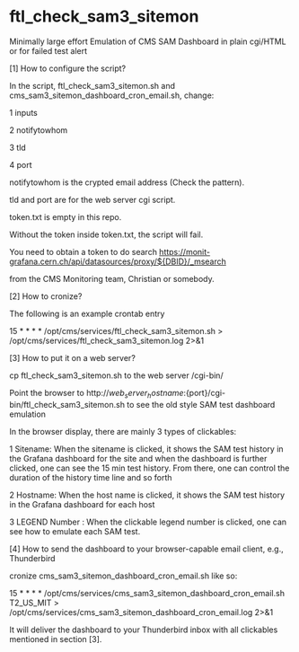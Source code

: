 # ftl_check_sam3_sitemon
Minimally large effort Emulation of CMS SAM Dashboard in plain cgi/HTML or for failed test alert

[1] How to configure the script?

In the script, ftl_check_sam3_sitemon.sh and cms_sam3_sitemon_dashboard_cron_email.sh, change:

1 inputs

2 notifytowhom

3 tld

4 port

notifytowhom is the crypted email address (Check the pattern).

tld and port are for the web server cgi script.

token.txt is empty in this repo. 

Without the token inside token.txt, the script will fail.

You need to obtain a token to do search https://monit-grafana.cern.ch/api/datasources/proxy/${DBID}/_msearch

from the CMS Monitoring team, Christian or somebody.

[2] How to cronize?

The following is an example crontab entry

15 * * * * /opt/cms/services/ftl_check_sam3_sitemon.sh > /opt/cms/services/ftl_check_sam3_sitemon.log 2>&1


[3] How to put it on a web server?

cp ftl_check_sam3_sitemon.sh to the web server /cgi-bin/

Point the browser to http://${web_server_hostname}:${port}/cgi-bin/ftl_check_sam3_sitemon.sh to see the old style SAM test dashboard emulation

In the browser display, there are mainly 3 types of clickables:

1 Sitename: When the sitename is clicked, it shows the SAM test history in the Grafana dashboard for the site and when the dashboard is further clicked, one can see the 15 min test history. From there, one can control the duration of the history time line and so forth

2 Hostname: When the host name is clicked, it shows the SAM test history in the Grafana dashboard for each host

3 LEGEND Number : When the clickable legend number is clicked, one can see how to emulate each SAM test.

[4] How to send the dashboard to your browser-capable email client, e.g., Thunderbird

cronize cms_sam3_sitemon_dashboard_cron_email.sh like so:

15 * * * * /opt/cms/services/cms_sam3_sitemon_dashboard_cron_email.sh T2_US_MIT > /opt/cms/services/cms_sam3_sitemon_dashboard_cron_email.log 2>&1

It will deliver the dashboard to your Thunderbird inbox with all clickables mentioned in section [3].
